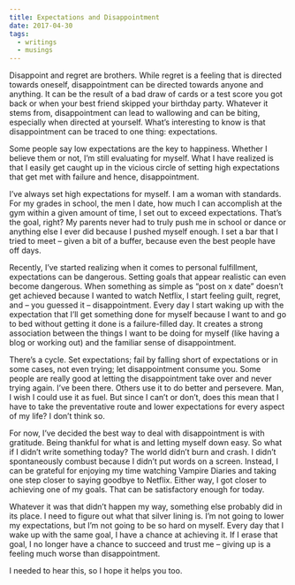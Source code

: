 ```yaml
---
title: Expectations and Disappointment
date: 2017-04-30
tags:
  - writings
  - musings
---
```

Disappoint and regret are brothers. While regret is a feeling that is directed towards oneself, disappointment can be directed towards anyone and anything. It can be the result of a bad draw of cards or a test score you got back or when your best friend skipped your birthday party. Whatever it stems from, disappointment can lead to wallowing and can be biting, especially when directed at yourself. What’s interesting to know is that disappointment can be traced to one thing: expectations.

Some people say low expectations are the key to happiness. Whether I believe them or not, I’m still evaluating for myself. What I have realized is that I easily get caught up in the vicious circle of setting high expectations that get met with failure and hence, disappointment.

I’ve always set high expectations for myself. I am a woman with standards. For my grades in school, the men I date, how much I can accomplish at the gym within a given amount of time, I set out to exceed expectations. That’s the goal, right? My parents never had to truly push me in school or dance or anything else I ever did because I pushed myself enough. I set a bar that I tried to meet – given a bit of a buffer, because even the best people have off days.

Recently, I’ve started realizing when it comes to personal fulfillment, expectations can be dangerous. Setting goals that appear realistic can even become dangerous. When something as simple as “post on x date” doesn’t get achieved because I wanted to watch Netflix, I start feeling guilt, regret, and – you guessed it – disappointment. Every day I start waking up with the expectation that I’ll get something done for myself because I want to and go to bed without getting it done is a failure-filled day. It creates a strong association between the things I want to be doing for myself (like having a blog or working out) and the familiar sense of disappointment.

There’s a cycle. Set expectations; fail by falling short of expectations or in some cases, not even trying; let disappointment consume you. Some people are really good at letting the disappointment take over and never trying again. I’ve been there. Others use it to do better and persevere. Man, I wish I could use it as fuel. But since I can’t or don’t, does this mean that I have to take the preventative route and lower expectations for every aspect of my life? I don’t think so.

For now, I’ve decided the best way to deal with disappointment is with gratitude. Being thankful for what is and letting myself down easy. So what if I didn’t write something today? The world didn’t burn and crash. I didn’t spontaneously combust because I didn’t put words on a screen. Instead, I can be grateful for enjoying my time watching Vampire Diaries and taking one step closer to saying goodbye to Netflix. Either way, I got closer to achieving one of my goals. That can be satisfactory enough for today.

Whatever it was that didn’t happen my way, something else probably did in its place. I need to figure out what that silver lining is. I’m not going to lower my expectations, but I’m not going to be so hard on myself. Every day that I wake up with the same goal, I have a chance at achieving it. If I erase that goal, I no longer have a chance to succeed and trust me – giving up is a feeling much worse than disappointment.

I needed to hear this, so I hope it helps you too.